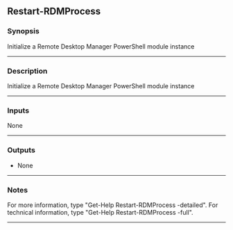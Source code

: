Restart-RDMProcess
------------------

### Synopsis
Initialize a Remote Desktop Manager PowerShell module instance

---

### Description

Initialize a Remote Desktop Manager PowerShell module instance

---

### Inputs
None

---

### Outputs
* None

---

### Notes
For more information, type "Get-Help Restart-RDMProcess -detailed". For technical information, type "Get-Help Restart-RDMProcess -full".

---
